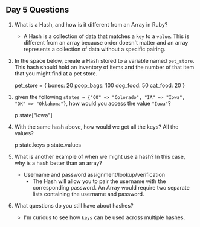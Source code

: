 ## Day 5 Questions

1. What is a Hash, and how is it different from an Array in Ruby?

    - A Hash is a collection of data that matches a `key` to a `value`. This is different from an array because order doesn't matter and an array represents a collection of data without a specific pairing.  

1. In the space below, create a Hash stored to a variable named `pet_store`.  This hash should hold an inventory of items and the number of that item that you might find at a pet store.

      pet_store = {
        bones: 20
        poop_bags: 100
        dog_food: 50
        cat_food: 20
      }

1. given the following `states = {"CO" => "Colorado", "IA" => "Iowa", "OK" => "Oklahoma"}`, how would you access the value `"Iowa"`?

      p state["Iowa"]

1. With the same hash above, how would we get all the keys?  All the values?

      p state.keys
      p state.values

1. What is another example of when we might use a hash?  In this case, why is a hash better than an array?

    - Username and password assignment/lookup/verification
      - The Hash will allow you to pair the username with the corresponding password. An Array would require two separate lists containing the username and password.

1. What questions do you still have about hashes?

    - I'm curious to see how `keys` can be used across multiple hashes.
